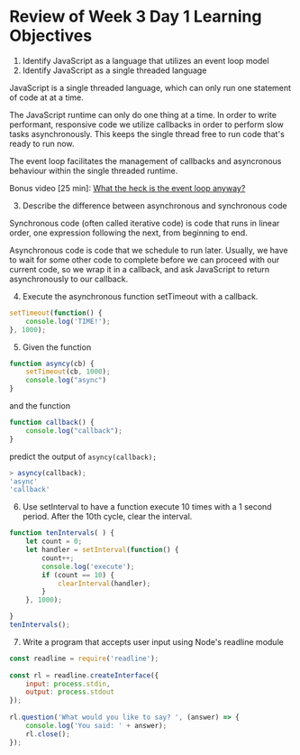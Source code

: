 # Review of Week 3 Day 1 Learning Objectives


1. Identify JavaScript as a language that utilizes an event loop model
2. Identify JavaScript as a single threaded language

JavaScript is a single threaded language, which can only run one statement of code at at a time.

The JavaScript runtime can only do one thing at a time.  In order to write performant, responsive code we utilize callbacks in order to perform slow tasks asynchronously.  This keeps the single thread free to run code that's ready to run now.

The event loop facilitates the management of callbacks and asyncronous behaviour within the single threaded runtime.

Bonus video [25 min]: [What the heck is the event loop anyway?](https://www.youtube.com/watch?v=8aGhZQkoFbQ)


3. Describe the difference between asynchronous and synchronous code

Synchronous code (often called iterative code) is code that runs in linear order, one expression following the next, from beginning to end.


Asynchronous code is code that we schedule to run later.  Usually, we have to wait for some other code to complete before we can proceed with our current code, so we wrap it in a callback, and ask JavaScript to return asynchronously to our callback.


4. Execute the asynchronous function setTimeout with a callback.

```js
setTimeout(function() {
	console.log('TIME!');
}, 1000);
```


5. Given the function

```js
function asyncy(cb) {
	setTimeout(cb, 1000);
	console.log("async")
}
```

 and the function
 
```js
function callback() {
	console.log("callback");
}
```

predict the output of `asyncy(callback);`

```js
> asyncy(callback);
'async'
'callback'
```


6. Use setInterval to have a function execute 10 times with a 1 second period. After the 10th cycle, clear the interval.

```js
function tenIntervals( ) {
	let count = 0;
	let handler = setInterval(function() {
		count++;
		console.log('execute');
		if (count == 10) {
			clearInterval(handler);
		}
	}, 1000);

}
tenIntervals();
```

7. Write a program that accepts user input using Node's readline module

```js
const readline = require('readline');
	
const rl = readline.createInterface({
	input: process.stdin,
	output: process.stdout
});
	
rl.question('What would you like to say? ', (answer) => {
	console.log('You said: ' + answer);
	rl.close();
});
```
